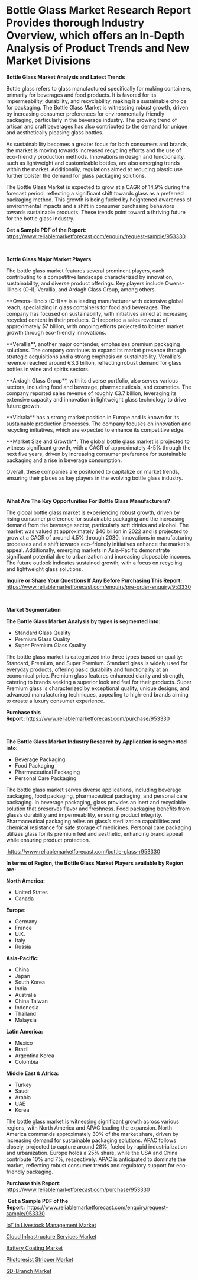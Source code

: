 <p><h1>Bottle Glass Market Research Report Provides thorough Industry Overview, which offers an In-Depth Analysis of Product Trends and New Market Divisions</h1></p><p><strong>Bottle Glass Market Analysis and Latest Trends</strong></p>
<p><p>Bottle glass refers to glass manufactured specifically for making containers, primarily for beverages and food products. It is favored for its impermeability, durability, and recyclability, making it a sustainable choice for packaging. The Bottle Glass Market is witnessing robust growth, driven by increasing consumer preferences for environmentally friendly packaging, particularly in the beverage industry. The growing trend of artisan and craft beverages has also contributed to the demand for unique and aesthetically pleasing glass bottles.</p><p>As sustainability becomes a greater focus for both consumers and brands, the market is moving towards increased recycling efforts and the use of eco-friendly production methods. Innovations in design and functionality, such as lightweight and customizable bottles, are also emerging trends within the market. Additionally, regulations aimed at reducing plastic use further bolster the demand for glass packaging solutions.</p><p>The Bottle Glass Market is expected to grow at a CAGR of 14.9% during the forecast period, reflecting a significant shift towards glass as a preferred packaging method. This growth is being fueled by heightened awareness of environmental impacts and a shift in consumer purchasing behaviors towards sustainable products. These trends point toward a thriving future for the bottle glass industry.</p></p>
<p><strong>Get a Sample PDF of the Report:&nbsp;</strong> <a href="https://www.reliablemarketforecast.com/enquiry/request-sample/953330?utm_campaign=2222&utm_medium=2&utm_source=Github&utm_content=ia&utm_term=30012025&utm_id=bottle-glass">https://www.reliablemarketforecast.com/enquiry/request-sample/953330</a></p>
<p>&nbsp;</p>
<p><strong>Bottle Glass Major Market Players</strong></p>
<p><p>The bottle glass market features several prominent players, each contributing to a competitive landscape characterized by innovation, sustainability, and diverse product offerings. Key players include Owens-Illinois (O-I), Verallia, and Ardagh Glass Group, among others.</p><p>**Owens-Illinois (O-I)** is a leading manufacturer with extensive global reach, specializing in glass containers for food and beverages. The company has focused on sustainability, with initiatives aimed at increasing recycled content in their products. O-I reported a sales revenue of approximately $7 billion, with ongoing efforts projected to bolster market growth through eco-friendly innovations.</p><p>**Verallia**, another major contender, emphasizes premium packaging solutions. The company continues to expand its market presence through strategic acquisitions and a strong emphasis on sustainability. Verallia's revenue reached around €3.3 billion, reflecting robust demand for glass bottles in wine and spirits sectors.</p><p>**Ardagh Glass Group**, with its diverse portfolio, also serves various sectors, including food and beverage, pharmaceuticals, and cosmetics. The company reported sales revenue of roughly €3.7 billion, leveraging its extensive capacity and innovation in lightweight glass technology to drive future growth.</p><p>**Vidrala** has a strong market position in Europe and is known for its sustainable production processes. The company focuses on innovation and recycling initiatives, which are expected to enhance its competitive edge.</p><p>**Market Size and Growth**: The global bottle glass market is projected to witness significant growth, with a CAGR of approximately 4-5% through the next five years, driven by increasing consumer preference for sustainable packaging and a rise in beverage consumption. </p><p>Overall, these companies are positioned to capitalize on market trends, ensuring their places as key players in the evolving bottle glass industry.</p></p>
<p>&nbsp;</p>
<p><strong>What Are The Key Opportunities For Bottle Glass Manufacturers?</strong></p>
<p><p>The global bottle glass market is experiencing robust growth, driven by rising consumer preference for sustainable packaging and the increasing demand from the beverage sector, particularly soft drinks and alcohol. The market was valued at approximately $40 billion in 2022 and is projected to grow at a CAGR of around 4.5% through 2030. Innovations in manufacturing processes and a shift towards eco-friendly initiatives enhance the market's appeal. Additionally, emerging markets in Asia-Pacific demonstrate significant potential due to urbanization and increasing disposable incomes. The future outlook indicates sustained growth, with a focus on recycling and lightweight glass solutions.</p></p>
<p><strong>Inquire or Share Your Questions If Any Before Purchasing This Report:</strong> <a href="https://www.reliablemarketforecast.com/enquiry/pre-order-enquiry/953330?utm_campaign=2222&utm_medium=2&utm_source=Github&utm_content=ia&utm_term=30012025&utm_id=bottle-glass">https://www.reliablemarketforecast.com/enquiry/pre-order-enquiry/953330</a></p>
<p>&nbsp;</p>
<p><strong>Market Segmentation</strong></p>
<p><strong>The Bottle Glass Market Analysis by types is segmented into:</strong></p>
<p><ul><li>Standard Glass Quality</li><li>Premium Glass Quality</li><li>Super Premium Glass Quality</li></ul></p>
<p><p>The bottle glass market is categorized into three types based on quality: Standard, Premium, and Super Premium. Standard glass is widely used for everyday products, offering basic durability and functionality at an economical price. Premium glass features enhanced clarity and strength, catering to brands seeking a superior look and feel for their products. Super Premium glass is characterized by exceptional quality, unique designs, and advanced manufacturing techniques, appealing to high-end brands aiming to create a luxury consumer experience.</p></p>
<p><strong>Purchase this Report:&nbsp;</strong><a href="https://www.reliablemarketforecast.com/purchase/953330?utm_campaign=2222&utm_medium=2&utm_source=Github&utm_content=ia&utm_term=30012025&utm_id=bottle-glass">https://www.reliablemarketforecast.com/purchase/953330</a></p>
<p>&nbsp;</p>
<p><strong>The Bottle Glass Market Industry Research by Application is segmented into:</strong></p>
<p><ul><li>Beverage Packaging</li><li>Food Packaging</li><li>Pharmaceutical Packaging</li><li>Personal Care Packaging</li></ul></p>
<p><p>The bottle glass market serves diverse applications, including beverage packaging, food packaging, pharmaceutical packaging, and personal care packaging. In beverage packaging, glass provides an inert and recyclable solution that preserves flavor and freshness. Food packaging benefits from glass’s durability and impermeability, ensuring product integrity. Pharmaceutical packaging relies on glass’s sterilization capabilities and chemical resistance for safe storage of medicines. Personal care packaging utilizes glass for its premium feel and aesthetic, enhancing brand appeal while ensuring product protection.</p></p>
<p><a href="https://www.reliablemarketforecast.com/bottle-glass-r953330?utm_campaign=2222&utm_medium=2&utm_source=Github&utm_content=ia&utm_term=30012025&utm_id=bottle-glass">&nbsp;https://www.reliablemarketforecast.com/bottle-glass-r953330</a></p>
<p><strong>In terms of Region, the Bottle Glass Market Players available by Region are:</strong></p>
<p>
    <p> <strong> North America: </strong>
        <ul>
            <li>United States</li>
            <li>Canada</li>
        </ul>
        </p> 
    <p> <strong> Europe: </strong>
        <ul>
            <li>Germany</li>
            <li>France</li>
            <li>U.K.</li>
            <li>Italy</li>
            <li>Russia</li>
        </ul>
        </p> 
    <p> <strong> Asia-Pacific: </strong>
        <ul>
            <li>China</li>
            <li>Japan</li>
            <li>South Korea</li>
            <li>India</li>
            <li>Australia</li>
            <li>China Taiwan</li>
            <li>Indonesia</li>
            <li>Thailand</li>
            <li>Malaysia</li>
        </ul>
        </p> 
    <p> <strong> Latin America: </strong>
        <ul>
            <li>Mexico</li>
            <li>Brazil</li>
            <li>Argentina Korea</li>
            <li>Colombia</li>
        </ul>
        </p> 
    <p> <strong> Middle East & Africa: </strong>
        <ul>
            <li>Turkey</li>
            <li>Saudi</li>
            <li>Arabia</li>
            <li>UAE</li>
            <li>Korea</li>
        </ul>
    </p>
    </p>
<p><p>The bottle glass market is witnessing significant growth across various regions, with North America and APAC leading the expansion. North America commands approximately 30% of the market share, driven by increasing demand for sustainable packaging solutions. APAC follows closely, projected to capture around 28%, fueled by rapid industrialization and urbanization. Europe holds a 25% share, while the USA and China contribute 10% and 7%, respectively. APAC is anticipated to dominate the market, reflecting robust consumer trends and regulatory support for eco-friendly packaging.</p></p>
<p><strong>Purchase this Report: </strong><a href="https://www.reliablemarketforecast.com/purchase/953330?utm_campaign=2222&utm_medium=2&utm_source=Github&utm_content=ia&utm_term=30012025&utm_id=bottle-glass">https://www.reliablemarketforecast.com/purchase/953330</a></p>
<p>&nbsp;<strong>Get a Sample PDF of the Report:&nbsp;&nbsp;</strong><a href="https://www.reliablemarketforecast.com/enquiry/request-sample/953330?utm_campaign=2222&utm_medium=2&utm_source=Github&utm_content=ia&utm_term=30012025&utm_id=bottle-glass">https://www.reliablemarketforecast.com/enquiry/request-sample/953330</a></p>
<p><strong></strong></p>
<p><p><a href="https://www.linkedin.com/pulse/iot-livestock-management-market-analysis-report-revenue-forecast-oewdf?utm_campaign=2222&utm_medium=2&utm_source=Github&utm_content=ia&utm_term=30012025&utm_id=bottle-glass">IoT in Livestock Management Market</a></p><p><a href="https://www.linkedin.com/pulse/comprehensive-overview-cloud-infrastructure-services-market-elozc?utm_campaign=2222&utm_medium=2&utm_source=Github&utm_content=ia&utm_term=30012025&utm_id=bottle-glass">Cloud Infrastructure Services Market</a></p><p><a href="https://github.com/krinerstormy331/Market-Research-Report-List-1/blob/main/battery-coating-market.md?utm_campaign=2222&utm_medium=2&utm_source=Github&utm_content=ia&utm_term=30012025&utm_id=bottle-glass">Battery Coating Market</a></p><p><a href="https://github.com/dolorespeddico90/Market-Research-Report-List-1/blob/main/photoresist-stripper-market.md?utm_campaign=2222&utm_medium=2&utm_source=Github&utm_content=ia&utm_term=30012025&utm_id=bottle-glass">Photoresist Stripper Market</a></p><p><a href="https://www.linkedin.com/pulse/global-perspectives-sd-branch-market-trends-challenges-odqof?utm_campaign=2222&utm_medium=2&utm_source=Github&utm_content=ia&utm_term=30012025&utm_id=bottle-glass">SD-Branch Market</a></p></p>